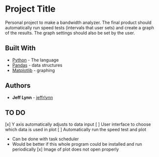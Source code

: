 # Project Title

Personal project to make a bandwidth analyzer. The final product should automatically run speed tests (intervals that user sets) and create a graph of the results. The graph settings should also be set by the user.


## Built With

* [Python](https://www.python.org/downloads/) - The language
* [Pandas](https://pandas.pydata.org/) - data structures
* [Matplotlib](https://matplotlib.org/) - graphing


## Authors

* **Jeff Lynn**  - [jeffrlynn](https://github.com/jeffrlynn)


## TO DO

[x] Y axis automatically adjusts to data input
[ ] User interface to choose which data is used in plot
[ ] Automatically run the speed test and plot
* Can be done with task scheduler
* Would be better if this whole program could be installed and run periodically
[x] Image of plot does not open properly
